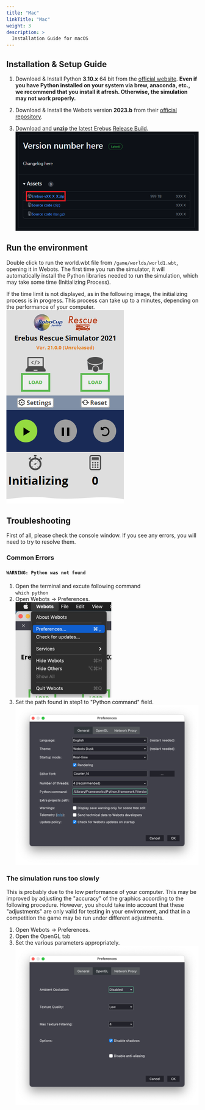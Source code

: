 ```yaml
---
title: "Mac"
linkTitle: "Mac"
weight: 3
description: >
  Installation Guide for macOS
---
```


## Installation & Setup Guide
1. Download & Install Python **3.10.x** 64 bit from the [official website](https://www.python.org/downloads/macos/).  **Even if you have Python installed on your system via brew, anaconda, etc., we recommend that you install it afresh. Otherwise, the simulation may not work properly.** 

1. Download & Install the Webots version **2023.b** from their [official repository](https://github.com/cyberbotics/webots/releases/download/R2023b/webots-R2023b.dmg).   

1. Download and **unzip** the latest Erebus [Release Build](https://github.com/robocup-junior/erebus/releases).
![](download_erebus.png)


## Run the environment
Double click to run the world.wbt file from `/game/worlds/world1.wbt`, opening it in Webots.
The first time you run the simulator, it will automatically install the Python libraries needed to run the simulation, which may take some time (Initializing Process).

If the time limit is not displayed, as in the following image, the initializing process is in progress. This process can take up to a minutes, depending on the performance of your computer.  
![](initializing.png)


## Troubleshooting
First of all, please check the console window. If you see any errors, you will need to try to resolve them.

### Common Errors
#### `WARNING: Python was not found`
1. Open the terminal and excute following command  
`which python`
2. Open Webots -> Preferences.  
![](preferences_open.png)
1. Set the path found in step1 to "Python command" field.  
![](preferences.png)

### The simulation runs too slowly
This is probably due to the low performance of your computer. This may be improved by adjusting the "accuracy" of the graphics according to the following procedure. However, you should take into account that these "adjustments" are only valid for testing in your environment, and that in a competition the game may be run under different adjustments.
1. Open Webots -> Preferences.
2. Open the OpenGL tab
3. Set the various parameters appropriately.
![](opengl.png)
